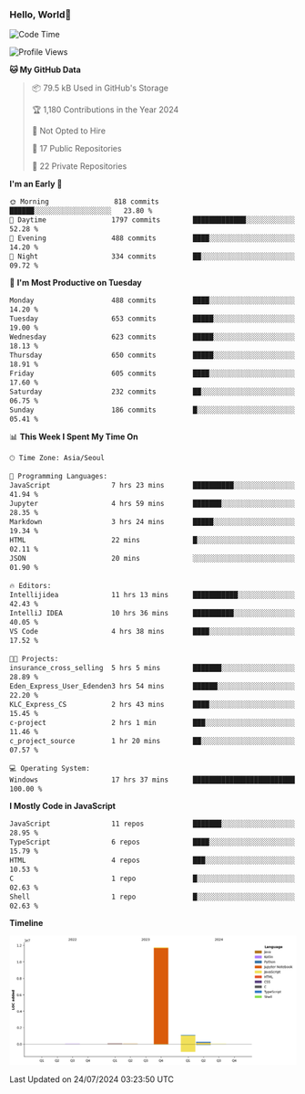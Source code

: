 
### Hello, World🐤

<!--START_SECTION:waka-->
![Code Time](http://img.shields.io/badge/Code%20Time-520%20hrs%2052%20mins-blue)

![Profile Views](http://img.shields.io/badge/Profile%20Views-4-blue)

**🐱 My GitHub Data** 

> 📦 79.5 kB Used in GitHub's Storage 
 > 
> 🏆 1,180 Contributions in the Year 2024
 > 
> 🚫 Not Opted to Hire
 > 
> 📜 17 Public Repositories 
 > 
> 🔑 22 Private Repositories 
 > 
**I'm an Early 🐤** 

```text
🌞 Morning                818 commits         ██████░░░░░░░░░░░░░░░░░░░   23.80 % 
🌆 Daytime                1797 commits        █████████████░░░░░░░░░░░░   52.28 % 
🌃 Evening                488 commits         ████░░░░░░░░░░░░░░░░░░░░░   14.20 % 
🌙 Night                  334 commits         ██░░░░░░░░░░░░░░░░░░░░░░░   09.72 % 
```
📅 **I'm Most Productive on Tuesday** 

```text
Monday                   488 commits         ████░░░░░░░░░░░░░░░░░░░░░   14.20 % 
Tuesday                  653 commits         █████░░░░░░░░░░░░░░░░░░░░   19.00 % 
Wednesday                623 commits         █████░░░░░░░░░░░░░░░░░░░░   18.13 % 
Thursday                 650 commits         █████░░░░░░░░░░░░░░░░░░░░   18.91 % 
Friday                   605 commits         ████░░░░░░░░░░░░░░░░░░░░░   17.60 % 
Saturday                 232 commits         ██░░░░░░░░░░░░░░░░░░░░░░░   06.75 % 
Sunday                   186 commits         █░░░░░░░░░░░░░░░░░░░░░░░░   05.41 % 
```


📊 **This Week I Spent My Time On** 

```text
🕑︎ Time Zone: Asia/Seoul

💬 Programming Languages: 
JavaScript               7 hrs 23 mins       ██████████░░░░░░░░░░░░░░░   41.94 % 
Jupyter                  4 hrs 59 mins       ███████░░░░░░░░░░░░░░░░░░   28.35 % 
Markdown                 3 hrs 24 mins       █████░░░░░░░░░░░░░░░░░░░░   19.34 % 
HTML                     22 mins             █░░░░░░░░░░░░░░░░░░░░░░░░   02.11 % 
JSON                     20 mins             ░░░░░░░░░░░░░░░░░░░░░░░░░   01.90 % 

🔥 Editors: 
Intellijidea             11 hrs 13 mins      ███████████░░░░░░░░░░░░░░   42.43 % 
IntelliJ IDEA            10 hrs 36 mins      ██████████░░░░░░░░░░░░░░░   40.05 % 
VS Code                  4 hrs 38 mins       ████░░░░░░░░░░░░░░░░░░░░░   17.52 % 

🐱‍💻 Projects: 
insurance_cross_selling  5 hrs 5 mins        ███████░░░░░░░░░░░░░░░░░░   28.89 % 
Eden_Express_User_Edenden3 hrs 54 mins       ██████░░░░░░░░░░░░░░░░░░░   22.20 % 
KLC_Express_CS           2 hrs 43 mins       ████░░░░░░░░░░░░░░░░░░░░░   15.45 % 
c-project                2 hrs 1 min         ███░░░░░░░░░░░░░░░░░░░░░░   11.46 % 
c_project_source         1 hr 20 mins        ██░░░░░░░░░░░░░░░░░░░░░░░   07.57 % 

💻 Operating System: 
Windows                  17 hrs 37 mins      █████████████████████████   100.00 % 
```

**I Mostly Code in JavaScript** 

```text
JavaScript               11 repos            ███████░░░░░░░░░░░░░░░░░░   28.95 % 
TypeScript               6 repos             ████░░░░░░░░░░░░░░░░░░░░░   15.79 % 
HTML                     4 repos             ███░░░░░░░░░░░░░░░░░░░░░░   10.53 % 
C                        1 repo              █░░░░░░░░░░░░░░░░░░░░░░░░   02.63 % 
Shell                    1 repo              █░░░░░░░░░░░░░░░░░░░░░░░░   02.63 % 
```



**Timeline**

![Lines of Code chart](https://raw.githubusercontent.com/jilpoom/jilpoom/main/assets/bar_graph.png)


 Last Updated on 24/07/2024 03:23:50 UTC
<!--END_SECTION:waka-->
